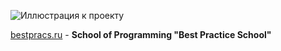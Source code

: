 
  
![Иллюстрация к проекту](https://github.com/BestPracticeSchool/BaseProgramming/blob/master/Pictures/vkCover.png)

[bestpracs.ru](https://bestpracs.ru/) - **School of Programming "Best Practice School"**


<!--- [![Telegram](https://img.shields.io/static/v1?label=social&message=telegram&color=blue)](https://t.me/joinchat/AAAAAFWSpDdsHEQv-SvNJw) -->

<!--- [![Social](https://img.shields.io/static/v1?label=social&message=Vk&color=informational)](https://t.me/joinchat/AAAAAFWSpDdsHEQv-SvNJw) -->



                                                    
                                                    
<!-- Привет. Это репозитрий курса "Основы программирования" от BestPractice. -->

<!-- Преподаватель:  [Власов Е.Ю.](https://github.com/vlasove) -->

<!-- Язык : Python -->

<!-- Количество занятий : 32 (2 в неделю) -->






<!-- **Контакты:** -->

<!-- >**Телеграм** : [@Vlasov_Evgeny](https://t.me/Vlasov_Evgeny) -->

<!-- >**Почта** : practice.best@yandex.ru -->

<!-- >**Сайт** : [наш сайт](https://bestpracs.ru/) -->


